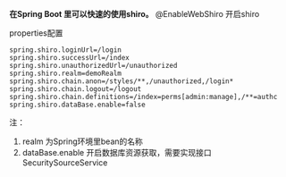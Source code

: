  **在Spring Boot 里可以快速的使用shiro。** 
@EnableWebShiro 开启shiro

properties配置
```
spring.shiro.loginUrl=/login
spring.shiro.successUrl=/index
spring.shiro.unauthorizedUrl=/unauthorized
spring.shiro.realm=demoRealm
spring.shiro.chain.anon=/styles/**,/unauthorized,/login*
spring.shiro.chain.logout=/logout
spring.shiro.chain.definitions=/index=perms[admin:manage],/**=authc
spring.shiro.dataBase.enable=false
```

注：

1. realm 为Spring环境里bean的名称
2. dataBase.enable 开启数据库资源获取，需要实现接口SecuritySourceService